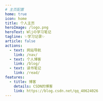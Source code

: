```yaml
---
# 主页配置
home: true
icon: home
title: 个人主页
heroImage: /logo.png
heroText: Wljの学习笔记
tagline: ✨学习记录✨
article: false
actions:
  - text: 网站导航
    link: /nav/
  - text: 个人博客
    link: /blog/
  - text: 读书笔记
    link: /read/
features:
  - title: 博客
    details: CSDN的博客
    link: https://blog.csdn.net/qq_40624026
---
```

